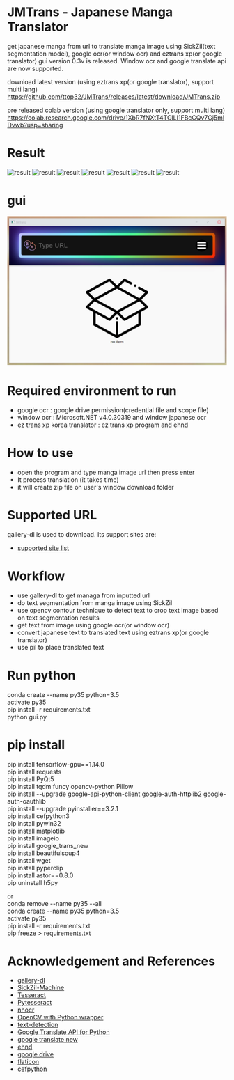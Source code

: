 # JMTrans - Japanese Manga Translator
get japanese manga from url to translate manga image using SickZil(text segmentation model), google ocr(or window ocr) and eztrans xp(or google translator)
gui version 0.3v is released. Window ocr and google translate api are now supported.  

download latest version  (using eztrans xp(or google translator), support multi lang)  
https://github.com/ttop32/JMTrans/releases/latest/download/JMTrans.zip
  
pre released colab version  (using google translator only, support multi lang)  
https://colab.research.google.com/drive/1XbR7fNXtT4TGlLI1FBcCQv7Gj5mlDvwb?usp=sharing




# Result
![result](doc/result1.png)
![result](doc/result2.png)
![result](doc/result3.png)
![result](doc/result4.png)
![result](doc/result5.png)
![result](doc/result6.png)
![result](doc/result7.png)

# gui
![gui](doc/gui.jpg)


# Required environment to run  
- google ocr : google drive permission(credential file and scope file)
- window ocr : Microsoft.NET v4.0.30319 and window japanese ocr
- ez trans xp korea translator : ez trans xp program and ehnd 

# How to use  
- open the program and type manga image url then press enter
- It process translation (it takes time)
- it will create zip file on user's window download folder


# Supported URL
gallery-dl is used to download. Its support sites are:
- [supported site list](https://github.com/mikf/gallery-dl/blob/master/docs/supportedsites.rst)


# Workflow
- use gallery-dl to get managa from inputted url 
- do text segmentation from manga image using SickZil
- use opencv contour technique to detect text to crop text image based on text segmentation results
- get text from image using google ocr(or window ocr)
- convert japanese text to translated text using eztrans xp(or google translator)
- use pil to place translated text


# Run python
conda create --name py35 python=3.5  
activate py35   
pip install -r requirements.txt  
python gui.py  

# pip install 
pip install tensorflow-gpu==1.14.0   
pip install requests  
pip install PyQt5  
pip install tqdm funcy opencv-python Pillow  
pip install --upgrade google-api-python-client google-auth-httplib2 google-auth-oauthlib  
pip install --upgrade pyinstaller==3.2.1  
pip install cefpython3  
pip install pywin32  
pip install matplotlib  
pip install imageio  
pip install google_trans_new  
pip install beautifulsoup4  
pip install wget  
pip install pyperclip  
pip install astor==0.8.0  
pip uninstall h5py  

or  
conda remove --name py35 --all  
conda create --name py35 python=3.5  
activate py35  
pip install -r requirements.txt  
pip freeze > requirements.txt  




# Acknowledgement and References
- [gallery-dl](https://github.com/mikf/gallery-dl)  
- [SickZil-Machine](https://github.com/KUR-creative/SickZil-Machine)  
- [Tesseract](https://github.com/tesseract-ocr/tesseract)  
- [Pytesseract](https://pypi.python.org/pypi/pytesseract)  
- [nhocr](https://github.com/fireae/nhocr)  
- [OpenCV with Python wrapper](https://pypi.org/project/opencv-python/)  
- [text-detection](https://github.com/qzane/text-detection)  
- [Google Translate API for Python](https://pypi.org/project/googletrans/)  
- [google translate new](https://github.com/lushan88a/google_trans_new)  
- [ehnd](https://github.com/sokcuri/ehnd)  
- [google drive](https://developers.google.com/drive/api/v3/quickstart/python)  
- [flaticon](https://www.flaticon.com/)  
- [cefpython](https://github.com/cztomczak/cefpython)  

